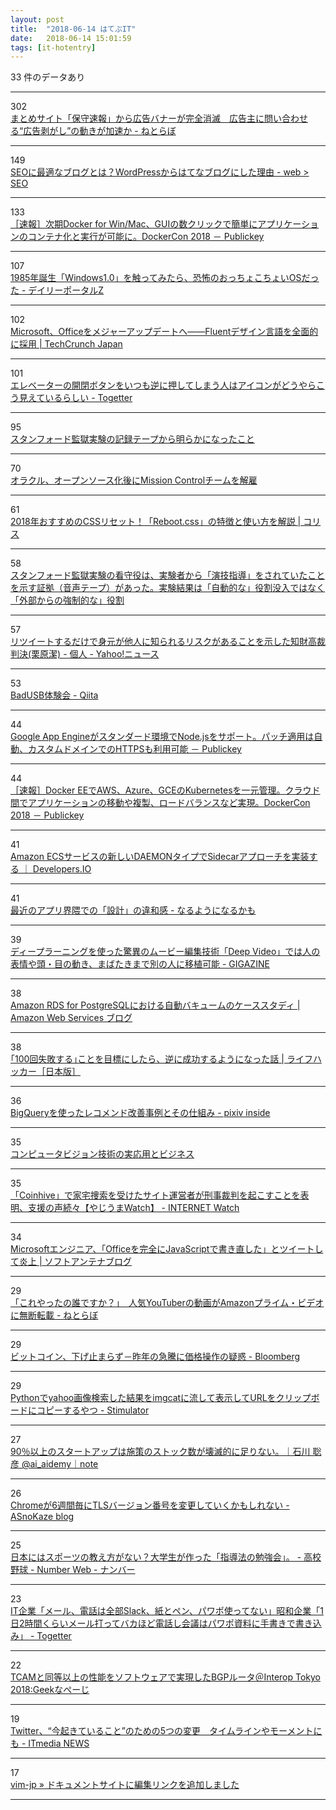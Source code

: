```yaml
---
layout: post
title:  "2018-06-14 はてぶIT"
date:   2018-06-14 15:01:59
tags: [it-hotentry]
---
```

33 件のデータあり

<hr><div class="row">
<div class="col-1"><span class="badge badge-pill badge-success h2">302</span></div>
<div class="col-11"><a href='http://nlab.itmedia.co.jp/nl/articles/1806/13/news150.html' target='_blank'>まとめサイト「保守速報」から広告バナーが完全消滅　広告主に問い合わせる“広告剥がし”の動きが加速か - ねとらぼ</a></div>
</div>
<hr>
<div class="row">
<div class="col-1"><span class="badge badge-pill badge-success h2">149</span></div>
<div class="col-11"><a href='https://webweb.hatenablog.com/blog/wordpress-to-hatenablog' target='_blank'>SEOに最適なブログとは？WordPressからはてなブログにした理由 - web > SEO</a></div>
</div>
<hr>
<div class="row">
<div class="col-1"><span class="badge badge-pill badge-success h2">133</span></div>
<div class="col-11"><a href='https://www.publickey1.jp/blog/18/docker_for_winmacguidockercon_2018.html' target='_blank'>［速報］次期Docker for Win/Mac、GUIの数クリックで簡単にアプリケーションのコンテナ化と実行が可能に。DockerCon 2018 － Publickey</a></div>
</div>
<hr>
<div class="row">
<div class="col-1"><span class="badge badge-pill badge-success h2">107</span></div>
<div class="col-11"><a href='http://portal.nifty.com/kiji/180613203136_1.htm' target='_blank'>1985年誕生「Windows1.0」を触ってみたら、恐怖のおっちょこちょいOSだった - デイリーポータルZ</a></div>
</div>
<hr>
<div class="row">
<div class="col-1"><span class="badge badge-pill badge-success h2">102</span></div>
<div class="col-11"><a href='https://jp.techcrunch.com/2018/06/14/2018-06-13-microsoft-gives-office-a-refreshed-look-and-feel/' target='_blank'>Microsoft、Officeをメジャーアップデートへ――Fluentデザイン言語を全面的に採用 | TechCrunch Japan</a></div>
</div>
<hr>
<div class="row">
<div class="col-1"><span class="badge badge-pill badge-success h2">101</span></div>
<div class="col-11"><a href='https://togetter.com/li/1236841' target='_blank'>エレベーターの開閉ボタンをいつも逆に押してしまう人はアイコンがどうやらこう見えているらしい - Togetter</a></div>
</div>
<hr>
<div class="row">
<div class="col-1"><span class="badge badge-pill badge-success h2">95</span></div>
<div class="col-11"><a href='http://twitter.com/i/moments/1006807754256928769' target='_blank'>スタンフォード監獄実験の記録テープから明らかになったこと</a></div>
</div>
<hr>
<div class="row">
<div class="col-1"><span class="badge badge-pill badge-success h2">70</span></div>
<div class="col-11"><a href='https://www.infoq.com/jp/news/2018/06/open-source-jmc' target='_blank'>オラクル、オープンソース化後にMission Controlチームを解雇</a></div>
</div>
<hr>
<div class="row">
<div class="col-1"><span class="badge badge-pill badge-success h2">61</span></div>
<div class="col-11"><a href='https://coliss.com/articles/build-websites/operation/css/new-reset-rebootcss.html' target='_blank'>2018年おすすめのCSSリセット！「Reboot.css」の特徴と使い方を解説 | コリス</a></div>
</div>
<hr>
<div class="row">
<div class="col-1"><span class="badge badge-pill badge-success h2">58</span></div>
<div class="col-11"><a href='https://togetter.com/li/1236937' target='_blank'>スタンフォード監獄実験の看守役は、実験者から「演技指導」をされていたことを示す証拠（音声テープ）があった。実験結果は「自動的な」役割没入ではなく「外部からの強制的な」役割</a></div>
</div>
<hr>
<div class="row">
<div class="col-1"><span class="badge badge-pill badge-success h2">57</span></div>
<div class="col-11"><a href='https://news.yahoo.co.jp/byline/kuriharakiyoshi/20180613-00086449/' target='_blank'>リツイートするだけで身元が他人に知られるリスクがあることを示した知財高裁判決(栗原潔) - 個人 - Yahoo!ニュース</a></div>
</div>
<hr>
<div class="row">
<div class="col-1"><span class="badge badge-pill badge-success h2">53</span></div>
<div class="col-11"><a href='https://qiita.com/halt/items/9e7f5d4ccfd28f89a11b' target='_blank'>BadUSB体験会 - Qiita</a></div>
</div>
<hr>
<div class="row">
<div class="col-1"><span class="badge badge-pill badge-success h2">44</span></div>
<div class="col-11"><a href='https://www.publickey1.jp/blog/18/google_app_enginenodejshttps.html' target='_blank'>Google App Engineがスタンダード環境でNode.jsをサポート。パッチ適用は自動、カスタムドメインでのHTTPSも利用可能 － Publickey</a></div>
</div>
<hr>
<div class="row">
<div class="col-1"><span class="badge badge-pill badge-success h2">44</span></div>
<div class="col-11"><a href='https://www.publickey1.jp/blog/18/docker_eeawsazuregcekubernetesdockercon_2018.html' target='_blank'>［速報］Docker EEでAWS、Azure、GCEのKubernetesを一元管理。クラウド間でアプリケーションの移動や複製、ロードバランスなど実現。DockerCon 2018 － Publickey</a></div>
</div>
<hr>
<div class="row">
<div class="col-1"><span class="badge badge-pill badge-success h2">41</span></div>
<div class="col-11"><a href='https://dev.classmethod.jp/cloud/amazon-ecs-daemon-type/' target='_blank'>Amazon ECSサービスの新しいDAEMONタイプでSidecarアプローチを実装する ｜ Developers.IO</a></div>
</div>
<hr>
<div class="row">
<div class="col-1"><span class="badge badge-pill badge-success h2">41</span></div>
<div class="col-11"><a href='http://quesera2.hatenablog.jp/entry/2018/06/14/022504' target='_blank'>最近のアプリ界隈での「設計」の違和感 - なるようになるかも</a></div>
</div>
<hr>
<div class="row">
<div class="col-1"><span class="badge badge-pill badge-success h2">39</span></div>
<div class="col-11"><a href='https://gigazine.net/news/20180614-deep-video-impossibly-good/' target='_blank'>ディープラーニングを使った驚異のムービー編集技術「Deep Video」では人の表情や頭・目の動き、まばたきまで別の人に移植可能 - GIGAZINE</a></div>
</div>
<hr>
<div class="row">
<div class="col-1"><span class="badge badge-pill badge-success h2">38</span></div>
<div class="col-11"><a href='https://aws.amazon.com/jp/blogs/news/a-case-study-of-tuning-autovacuum-in-amazon-rds-for-postgresql/' target='_blank'>Amazon RDS for PostgreSQLにおける自動バキュームのケーススタディ | Amazon Web Services ブログ</a></div>
</div>
<hr>
<div class="row">
<div class="col-1"><span class="badge badge-pill badge-success h2">38</span></div>
<div class="col-11"><a href='https://www.lifehacker.jp/2018/06/168692set-a-rejection-goal-and-it-might-just-lead-to-success.html' target='_blank'>｢100回失敗する｣ことを目標にしたら、逆に成功するようになった話 | ライフハッカー［日本版］</a></div>
</div>
<hr>
<div class="row">
<div class="col-1"><span class="badge badge-pill badge-success h2">36</span></div>
<div class="col-11"><a href='https://inside.pixiv.blog/oga/4295' target='_blank'>BigQueryを使ったレコメンド改善事例とその仕組み - pixiv inside</a></div>
</div>
<hr>
<div class="row">
<div class="col-1"><span class="badge badge-pill badge-success h2">35</span></div>
<div class="col-11"><a href='https://www.slideshare.net/ren4yu/ss-102277628' target='_blank'>コンピュータビジョン技術の実応用とビジネス</a></div>
</div>
<hr>
<div class="row">
<div class="col-1"><span class="badge badge-pill badge-success h2">35</span></div>
<div class="col-11"><a href='https://internet.watch.impress.co.jp/docs/yajiuma/1127487.html' target='_blank'>「Coinhive」で家宅捜索を受けたサイト運営者が刑事裁判を起こすことを表明、支援の声続々【やじうまWatch】 - INTERNET Watch</a></div>
</div>
<hr>
<div class="row">
<div class="col-1"><span class="badge badge-pill badge-success h2">34</span></div>
<div class="col-11"><a href='https://www.softantenna.com/wp/software/office-in-javascript/' target='_blank'>Microsoftエンジニア、「Officeを完全にJavaScriptで書き直した」とツイートして炎上 | ソフトアンテナブログ</a></div>
</div>
<hr>
<div class="row">
<div class="col-1"><span class="badge badge-pill badge-success h2">29</span></div>
<div class="col-11"><a href='http://nlab.itmedia.co.jp/nl/articles/1806/13/news114.html' target='_blank'>「これやったの誰ですか？」　人気YouTuberの動画がAmazonプライム・ビデオに無断転載 - ねとらぼ</a></div>
</div>
<hr>
<div class="row">
<div class="col-1"><span class="badge badge-pill badge-success h2">29</span></div>
<div class="col-11"><a href='https://www.bloomberg.co.jp/news/articles/2018-06-13/PA9LGESYF02001' target='_blank'>ビットコイン、下げ止まらず－昨年の急騰に価格操作の疑惑 - Bloomberg</a></div>
</div>
<hr>
<div class="row">
<div class="col-1"><span class="badge badge-pill badge-success h2">29</span></div>
<div class="col-11"><a href='https://vaaaaaanquish.hatenablog.com/entry/2018/06/13/213740' target='_blank'>Pythonでyahoo画像検索した結果をimgcatに流して表示してURLをクリップボードにコピーするやつ - Stimulator</a></div>
</div>
<hr>
<div class="row">
<div class="col-1"><span class="badge badge-pill badge-success h2">27</span></div>
<div class="col-11"><a href='https://note.mu/aki1275/n/n44fcf4f858f6' target='_blank'>90％以上のスタートアップは施策のストック数が壊滅的に足りない。｜石川 聡彦 @ai_aidemy｜note</a></div>
</div>
<hr>
<div class="row">
<div class="col-1"><span class="badge badge-pill badge-success h2">26</span></div>
<div class="col-11"><a href='https://asnokaze.hatenablog.com/entry/2018/06/14/023800' target='_blank'>Chromeが6週間毎にTLSバージョン番号を変更していくかもしれない - ASnoKaze blog</a></div>
</div>
<hr>
<div class="row">
<div class="col-1"><span class="badge badge-pill badge-success h2">25</span></div>
<div class="col-11"><a href='http://number.bunshun.jp/articles/-/831044' target='_blank'>日本にはスポーツの教え方がない？大学生が作った「指導法の勉強会」。 - 高校野球 - Number Web - ナンバー</a></div>
</div>
<hr>
<div class="row">
<div class="col-1"><span class="badge badge-pill badge-success h2">23</span></div>
<div class="col-11"><a href='https://togetter.com/li/1237059' target='_blank'>IT企業「メール、電話は全部Slack、紙とペン、パワポ使ってない」昭和企業「1日2時間くらいメール打ってバカほど電話し会議はパワポ資料に手書きで書き込み」 - Togetter</a></div>
</div>
<hr>
<div class="row">
<div class="col-1"><span class="badge badge-pill badge-success h2">22</span></div>
<div class="col-11"><a href='http://www.geekpage.jp/blog/?id=2018-6-13-2' target='_blank'>TCAMと同等以上の性能をソフトウェアで実現したBGPルータ＠Interop Tokyo 2018:Geekなぺーじ</a></div>
</div>
<hr>
<div class="row">
<div class="col-1"><span class="badge badge-pill badge-success h2">19</span></div>
<div class="col-11"><a href='http://www.itmedia.co.jp/news/articles/1806/14/news056.html' target='_blank'>Twitter、“今起きていること”のための5つの変更　タイムラインやモーメントにも - ITmedia NEWS</a></div>
</div>
<hr>
<div class="row">
<div class="col-1"><span class="badge badge-pill badge-success h2">17</span></div>
<div class="col-11"><a href='https://vim-jp.org/blog/2018/06/13/send-us-your-fix-for-doc.html' target='_blank'>vim-jp » ドキュメントサイトに編集リンクを追加しました</a></div>
</div>
<hr>
